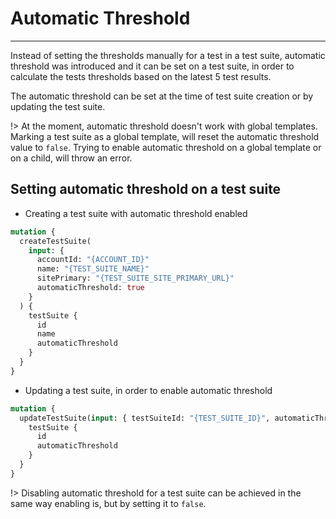 # Automatic Threshold

---

Instead of setting the thresholds manually for a test in a test suite, automatic threshold was introduced and it can be set on a test suite, in order to calculate the tests thresholds based on the latest 5 test results.

The automatic threshold can be set at the time of test suite creation or by updating the test suite.

!> At the moment, automatic threshold doesn't work with global templates. Marking a test suite as a global template, will reset the automatic threshold value to `false`. Trying to enable automatic threshold on a global template or on a child, will throw an error.

## Setting automatic threshold on a test suite

- Creating a test suite with automatic threshold enabled

```graphql
mutation {
  createTestSuite(
    input: {
      accountId: "{ACCOUNT_ID}"
      name: "{TEST_SUITE_NAME}"
      sitePrimary: "{TEST_SUITE_SITE_PRIMARY_URL}"
      automaticThreshold: true
    }
  ) {
    testSuite {
      id
      name
      automaticThreshold
    }
  }
}
```

- Updating a test suite, in order to enable automatic threshold

```graphql
mutation {
  updateTestSuite(input: { testSuiteId: "{TEST_SUITE_ID}", automaticThreshold: true }) {
    testSuite {
      id
      automaticThreshold
    }
  }
}
```

!> Disabling automatic threshold for a test suite can be achieved in the same way enabling is, but by setting it to `false`.
